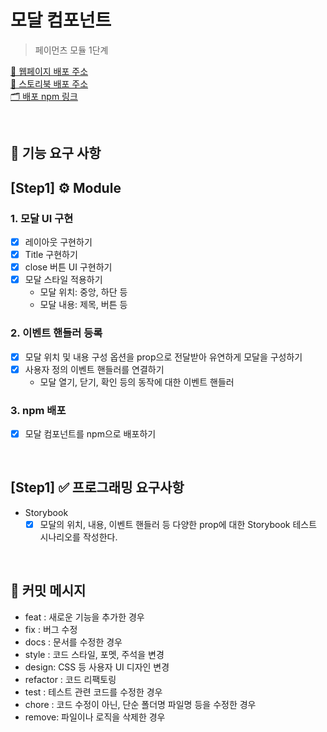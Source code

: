 # 모달 컴포넌트

> 페이먼츠 모듈 1단계

[🔗 웹페이지 배포 주소]()  
[🎨 스토리북 배포 주소]()  
[🗂️ 배포 npm 링크]()

<br>

## 🎯 기능 요구 사항

## [Step1] ⚙️ Module

### 1. 모달 UI 구현

- [x] 레이아웃 구현하기
- [x] Title 구현하기
- [x] close 버튼 UI 구현하기
- [x] 모달 스타일 적용하기
  - 모달 위치: 중앙, 하단 등
  - 모달 내용: 제목, 버튼 등

### 2. 이벤트 핸들러 등록

- [x] 모달 위치 및 내용 구성 옵션을 prop으로 전달받아 유연하게 모달을 구성하기
- [x] 사용자 정의 이벤트 핸들러를 연결하기
  - 모달 열기, 닫기, 확인 등의 동작에 대한 이벤트 핸들러

### 3. npm 배포

- [x] 모달 컴포넌트를 npm으로 배포하기

<br>

## [Step1] ✅ 프로그래밍 요구사항

- Storybook
  - [x] 모달의 위치, 내용, 이벤트 핸들러 등 다양한 prop에 대한 Storybook 테스트 시나리오를 작성한다.

<br>

## 📝 커밋 메시지

- feat : 새로운 기능을 추가한 경우
- fix : 버그 수정
- docs : 문서를 수정한 경우
- style : 코드 스타일, 포멧, 주석을 변경
- design: CSS 등 사용자 UI 디자인 변경
- refactor : 코드 리팩토링
- test : 테스트 관련 코드를 수정한 경우
- chore : 코드 수정이 아닌, 단순 폴더명 파일명 등을 수정한 경우
- remove: 파일이나 로직을 삭제한 경우
